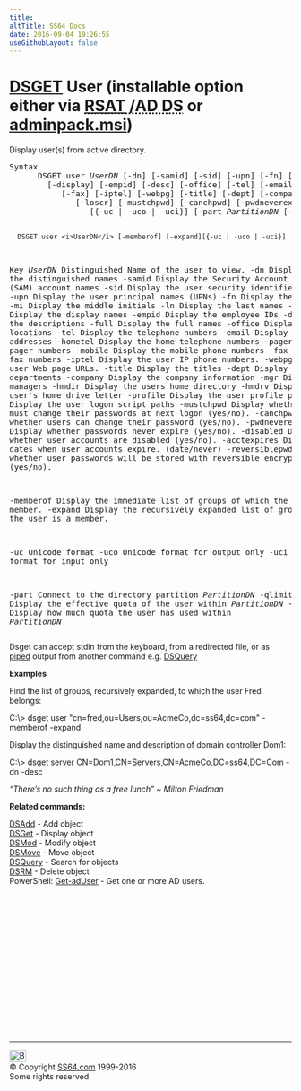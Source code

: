 ```yaml
---
title:
altTitle: SS64 Docs
date: 2016-09-04 19:26:55
useGithubLayout: false
---
```

<!-- #BeginLibraryItem "/Library/head_nt.lbi" --><!-- #EndLibraryItem --><h1><a href="dsget.html">DSGET</a> User (installable option either via <abbr title="Remote Server Administrative Tools / Active Directory Domain Services"><a href="../links/windows.html">RSAT</a> /AD DS</abbr> or <a href="../links/windows.html">adminpack.msi</a>)</h1>
<p>Display user(s) from active directory.</p>
<pre>Syntax
      DSGET user <i>UserDN</i> [-dn] [-samid] [-sid] [-upn] [-fn] [-mi] [-ln]
        [-display] [-empid] [-desc] [-office] [-tel] [-email] [-hometel] [-pager] [-mobile]
           [-fax] [-iptel] [-webpg] [-title] [-dept] [-company] [-mgr] [-hmdir] [-hmdrv] [-profile]
              [-loscr] [-mustchpwd] [-canchpwd] [-pwdneverexpires] [-disabled] [-acctexpires] [-reversiblepwd]
                 [{-uc | -uco | -uci}] [-part <i>PartitionDN</i> [-qlimit] [-qused]]

      DSGET user <i>UserDN</i> [-memberof] [-expand][{-uc | -uco | -uci}]

Key
   <i>UserDN</i>  Distinguished Name of the user to view.
   -dn     Display the distinguished names
   -samid  Display the Security Account Manager (SAM) account names
   -sid    Display the user security identifiers (SIDs).
   -upn    Display the user principal names (UPNs)
   -fn     Display the first names
   -mi     Display the middle initials
   -ln     Display the last names
  -display Display the display names
   -empid  Display the employee IDs
   -desc   Display the descriptions
   -full   Display the full names
   -office Display the office locations
   -tel    Display the telephone numbers
   -email  Display the email addresses
  -hometel Display the home telephone numbers
   -pager  Display the pager numbers
   -mobile Display the mobile phone numbers
   -fax    Display the fax numbers
   -iptel  Display the user IP phone numbers.
   -webpg  Display the user Web page URLs.
   -title  Display the titles
   -dept   Display the departments
  -company Display the company information
   -mgr    Display the managers
   -hmdir  Display the users home directory
   -hmdrv  Display the user's home drive letter
  -profile Display the user profile paths
   -loscr  Display the user logon script paths
-mustchpwd Display whether users must change their passwords at next logon (yes/no).
 -canchpwd Display whether users can change their password (yes/no).
 -pwdneverexpires Display whether passwords never expire (yes/no).
 -disabled     Display whether user accounts are disabled (yes/no).
-acctexpires   Display the dates when user accounts expire. (date/never)
-reversiblepwd Display whether user passwords will be stored with reversible encryption (yes/no).

  -memberof Display the immediate list of groups of which the user is a member.
   -expand  Display the recursively expanded list of groups of which the user is a member. 

   -uc      Unicode format
   -uco     Unicode format for output only
   -uci     Unicode format for input only

   -part    Connect to the directory partition <i>PartitionDN</i>
   -qlimit  Display the effective quota of the user within <i>PartitionDN</i>
   -qused   Display how much quota the user has used within <i>PartitionDN</i></pre>
<p>Dsget can accept <span class="code">stdin</span> from the keyboard, from a redirected file, or as <a href="syntax-redirection.html">piped</a> output from another command e.g. <a href="dsquery.html">DSQuery</a></p>
<p><b>Examples</b></p>
<p>Find  the list of groups, recursively expanded, to which the user Fred  belongs:</p>
<p class="code">C:\&gt; dsget user "cn=fred,ou=Users,ou=AcmeCo,dc=ss64,dc=com" -memberof -expand</p>
<p>Display the distinguished name and description of  domain controller Dom1:</p>
<p class="code">C:\&gt; dsget server CN=Dom1,CN=Servers,CN=AcmeCo,DC=ss64,DC=Com -dn -desc </p>
<p class="quote"><i>“There’s no such thing as a free lunch”  ~ Milton Friedman</i></p>
<p><b> Related commands:</b></p>
<p><a href="dsadd.html">DSAdd</a> - Add object<br>
<a href="dsget.html">DSGet</a> - Display object <br>
<a href="dsmod.html">DSMod</a> - Modify object<br>
<a href="dsmove.html">DSMove</a> - Move object<br>
<a href="dsquery.html">DSQuery</a> - Search for objects <br>
<a href="dsrm.html">DSRM</a> - Delete object<br>
PowerShell: <a href="../ps/get-aduser.html">Get-adUser</a> - Get one or more AD users. </p><!-- #BeginLibraryItem "/Library/foot_nt.lbi" --><p>
<!-- windows300 -->
<ins class="adsbygoogle" style="display:inline-block;width:300px;height:250px" data-ad-client="ca-pub-6140977852749469" data-ad-slot="7649547908"></ins>
<script>
(adsbygoogle = window.adsbygoogle || []).push({});
</script></p>
<hr>
<div id="bl" class="footer"><a href="dsget-user.html#"><img src="../images/top.png" width="30" height="22" alt="Back to the Top"></a></div>
<div id="br" class="footer, tagline">© Copyright <a href="http://ss64.com/">SS64.com</a> 1999-2016<br>
Some rights reserved</div><!-- #EndLibraryItem -->

